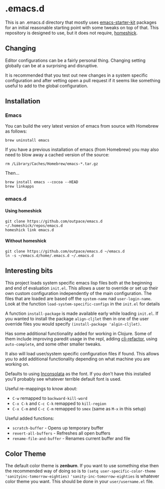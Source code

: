 # .emacs.d

This is an .emacs.d directory that mostly uses
[emacs-starter-kit](https://github.com/technomancy/emacs-starter-kit)
packages for an initial reasonable starting point with some tweaks on
top of that. This repository is designed to use, but it does not
require, [homeshick](https://github.com/andsens/homeshick).

## Changing

Editor configurations can be a fairly personal thing. Changing
setting globally can be at a surprising and disruptive.

It is recommended that you test out new changes in a system specific
configuration and after vetting open a pull request if it seems like
something useful to add to the global configuration.

## Installation

### Emacs

You can build the very latest version of emacs from source with Homebrew as follows:

    brew uninstall emacs
    
If you have a previous installation of emacs (from Homebrew) you may also need to blow away a cached version of the source:

    rm /Library/Caches/Homebrew/emacs-*.tar.gz
    
Then...

    brew install emacs --cocoa --HEAD
    brew linkapps

### emacs.d

#### Using homeshick

    git clone https://github.com/outpace/emacs.d ~/.homeshick/repos/emacs.d
    homeshick link emacs.d

#### Without homeshick

    git clone https://github.com/outpace/emacs.d ~/emacs.d
    ln -s ~/emacs.d/home/.emacs.d ~/.emacs.d


## Interesting bits

This project loads system specific emacs lisp files both at the
beginning and end of evaluation `init.el`. This allows a user to
override or set up their own custom configuration independently of the
main configuration. The files that are loaded are based off the
`system-name` nad `user-login-name`. Look at the function
`load-system-specific-configs` in the `init.el` for details

A function `install-package` is made available early while loading
`init.el`. If you wanted to install the package `align-cljlet` then in
one of the user override files you would specify `(install-package 'algin-cljlet)`.

Has some additional functionality added for working in Clojure. Some
of them include improving paredit usage in the repl, adding
[clj-refactor](https://github.com/magnars/clj-refactor.el), using
`auto-complete`, and some other smaller tweaks.

It also will load user/system specific configuration files if found.
This allows you to add additional functionality depending on what
machine you are working on.

Defaults to using
[Inconsolata](http://levien.com/type/myfonts/inconsolata.html) as the
font. If you don't have this installed you'll probably see whatever
terrible default font is used.

Useful re-mappings to know about:
- `C-w` remapped to `backward-kill-word`
- `C-x C-k` and `C-c C-k` remapped to `kill-region`
- `C-x C-m` and `C-c C-m` remapped to `smex` (same as `M-x` in this setup)

Useful added functions:
- `scratch-buffer` - Opens up temporary buffer
- `revert-all-buffers` - Refreshes all open buffers
- `rename-file-and-buffer` - Renames current buffer and file

## Color Theme

The default color theme is **zenburn**. If you want to use something
else then the recommended way of doing so is to `(setq
user-specific-color-theme 'sanityinc-tomorrow-eighties)`
`'sanity-inc-tomorrow-eighties` is whatever color theme you want. This
should be done in your `user/username.el` file.
